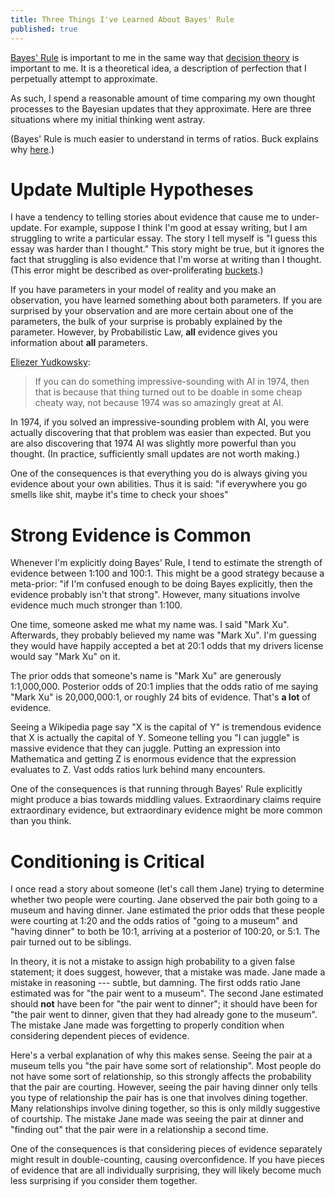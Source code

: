 ```yaml
---
title: Three Things I've Learned About Bayes' Rule
published: true
---
```


[Bayes' Rule](https://arbital.com/p/bayes_rule/) is important to me in the same way that [decision theory](https://plato.stanford.edu/entries/decision-theory/) is important to me. It is a theoretical idea, a description of perfection that I perpetually attempt to approximate.

As such, I spend a reasonable amount of time comparing my own thought processes to the Bayesian updates that they approximate. Here are three situations where my initial thinking went astray.

(Bayes' Rule is much easier to understand in terms of ratios. Buck explains why [here](http://shlegeris.com/2019/12/01/bayes).)

# Update Multiple Hypotheses

I have a tendency to telling stories about evidence that cause me to under-update. For example, suppose I think I'm good at essay writing, but I am struggling to write a particular essay. The story I tell myself is "I guess this essay was harder than I thought." This story might be true, but it ignores the fact that struggling is also evidence that I'm worse at writing than I thought. (This error might be described as over-proliferating [buckets](https://www.lesswrong.com/posts/EEv9JeuY5xfuDDSgF/flinching-away-from-truth-is-often-about-protecting-the).)

If you have parameters in your model of reality and you make an observation, you have learned something about both parameters. If you are surprised by your observation and are more certain about one of the parameters, the bulk of your surprise is probably explained by the parameter. However, by Probabilistic Law, __all__ evidence gives you information about __all__ parameters. 

[Eliezer Yudkowsky](https://www.lesswrong.com/posts/BEtzRE2M5m9YEAQpX/there-s-no-fire-alarm-for-artificial-general-intelligence):

>  If you can do something impressive-sounding with AI in 1974, then that is because that thing turned out to be doable in some cheap cheaty way, not because 1974 was so amazingly great at AI.

In 1974, if you solved an impressive-sounding problem with AI, you were actually discovering that that problem was easier than expected. But you are also discovering that 1974 AI was slightly more powerful than you thought. (In practice, sufficiently small updates are not worth making.)

One of the consequences is that everything you do is always giving you evidence about your own abilities. Thus it is said: "if everywhere you go smells like shit, maybe it's time to check your shoes"

# Strong Evidence is Common

Whenever I'm explicitly doing Bayes' Rule, I tend to estimate the strength of evidence between 1:100 and 100:1. This might be a good strategy because a meta-prior: "if I'm confused enough to be doing Bayes explicitly, then the evidence probably isn't that strong". However, many situations involve evidence much much stronger than 1:100. 

One time, someone asked me what my name was. I said "Mark Xu". Afterwards, they probably believed my name was "Mark Xu". I'm guessing they would have happily accepted a bet at 20:1 odds that my drivers license would say "Mark Xu" on it.

The prior odds that someone's name is "Mark Xu" are generously 1:1,000,000. Posterior odds of 20:1 implies that the odds ratio of me saying "Mark Xu" is 20,000,000:1, or roughly 24 bits of evidence. That's __a lot__ of evidence.

Seeing a Wikipedia page say "X is the capital of Y" is tremendous evidence that X is actually the capital of Y. Someone telling you "I can juggle" is massive evidence that they can juggle. Putting an expression into Mathematica and getting Z is enormous evidence that the expression evaluates to Z. Vast odds ratios lurk behind many encounters.

One of the consequences is that running through Bayes' Rule explicitly might produce a bias towards middling values. Extraordinary claims require extraordinary evidence, but extraordinary evidence might be more common than you think.

# Conditioning is Critical

I once read a story about someone (let's call them Jane) trying to determine whether two people were courting. Jane observed the pair both going to a museum and having dinner. Jane estimated the prior odds that these people were courting at 1:20 and the odds ratios of "going to a museum" and "having dinner" to both be 10:1, arriving at a posterior of 100:20, or 5:1. The pair turned out to be siblings.

In theory, it is not a mistake to assign high probability to a given false statement; it does suggest, however, that a mistake was made. Jane made a mistake in reasoning --- subtle, but damning. The first odds ratio Jane estimated was for "the pair went to a museum". The second Jane estimated should __not__ have been for "the pair went to dinner"; it should have been for "the pair went to dinner, given that they had already gone to the museum". The mistake Jane made was forgetting to properly condition when considering dependent pieces of evidence.

Here's a verbal explanation of why this makes sense. Seeing the pair at a museum tells you "the pair have some sort of relationship". Most people do not have some sort of relationship, so this strongly affects the probability that the pair are courting. However, seeing the pair having dinner only tells you type of relationship the pair has is one that involves dining together. Many relationships involve dining together, so this is only mildly suggestive of courtship. The mistake Jane made was seeing the pair at dinner and "finding out" that the pair were in a relationship a second time.

One of the consequences is that considering pieces of evidence separately might result in double-counting, causing overconfidence. If you have pieces of evidence that are all individually surprising, they will likely become much less surprising if you consider them together.
